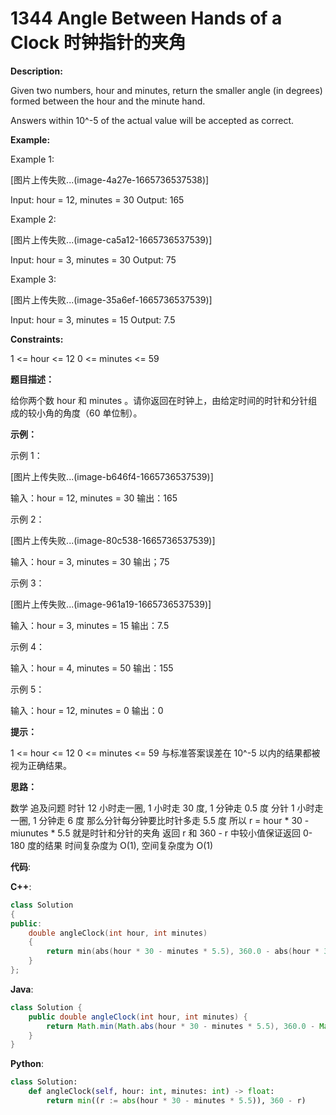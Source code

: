 # 1344 Angle Between Hands of a Clock 时钟指针的夹角

__Description:__

Given two numbers, hour and minutes, return the smaller angle (in degrees) formed between the hour and the minute hand.

Answers within 10^-5 of the actual value will be accepted as correct.

__Example:__

Example 1:

[图片上传失败...(image-4a27e-1665736537538)]

Input: hour = 12, minutes = 30
Output: 165

Example 2:

[图片上传失败...(image-ca5a12-1665736537539)]

Input: hour = 3, minutes = 30
Output: 75

Example 3:

[图片上传失败...(image-35a6ef-1665736537539)]

Input: hour = 3, minutes = 15
Output: 7.5

__Constraints:__

1 <= hour <= 12
0 <= minutes <= 59

__题目描述：__

给你两个数 hour 和 minutes 。请你返回在时钟上，由给定时间的时针和分针组成的较小角的角度（60 单位制）。

__示例：__

示例 1：

[图片上传失败...(image-b646f4-1665736537539)]

输入：hour = 12, minutes = 30
输出：165

示例 2：

[图片上传失败...(image-80c538-1665736537539)]

输入：hour = 3, minutes = 30
输出；75

示例 3：

[图片上传失败...(image-961a19-1665736537539)]

输入：hour = 3, minutes = 15
输出：7.5

示例 4：

输入：hour = 4, minutes = 50
输出：155

示例 5：

输入：hour = 12, minutes = 0
输出：0

__提示：__

1 <= hour <= 12
0 <= minutes <= 59
与标准答案误差在 10^-5 以内的结果都被视为正确结果。

__思路：__

数学
追及问题
时针 12 小时走一圈, 1 小时走 30 度, 1 分钟走 0.5 度
分针 1 小时走一圈, 1 分钟走 6 度
那么分针每分钟要比时针多走 5.5 度
所以 r = hour \* 30 - miunutes \* 5.5 就是时针和分针的夹角
返回 r 和 360 - r 中较小值保证返回 0-180 度的结果
时间复杂度为 O(1), 空间复杂度为 O(1)

__代码__:

__C++__:

```C++
class Solution 
{
public:
    double angleClock(int hour, int minutes) 
    {
        return min(abs(hour * 30 - minutes * 5.5), 360.0 - abs(hour * 30 - minutes * 5.5));
    }
};
```

__Java__:

```Java
class Solution {
    public double angleClock(int hour, int minutes) {
        return Math.min(Math.abs(hour * 30 - minutes * 5.5), 360.0 - Math.abs(hour * 30 - minutes * 5.5));
    }
}
```

__Python__:

```Python
class Solution:
    def angleClock(self, hour: int, minutes: int) -> float:
        return min((r := abs(hour * 30 - minutes * 5.5)), 360 - r)
```
